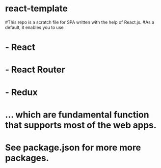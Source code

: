 # react-template

#This repo is a scratch file for SPA written with the help of React.js.
#As a default, it enables you to use
# - React
# - React Router
# - Redux
# ... which are fundamental function that supports most of the web apps.
# See package.json for more more packages.
